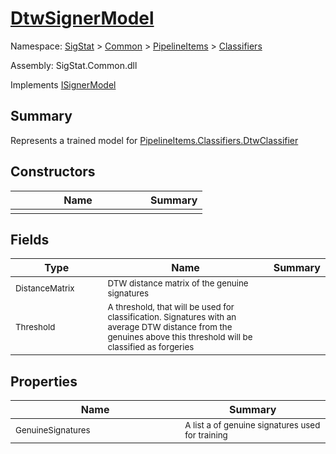 # [DtwSignerModel](./DtwSignerModel.md)

Namespace: [SigStat]() > [Common](./../../README.md) > [PipelineItems]() > [Classifiers](./README.md)

Assembly: SigStat.Common.dll

Implements [ISignerModel](./../../Pipeline/ISignerModel.md)

## Summary
Represents a trained model for [PipelineItems.Classifiers.DtwClassifier](https://github.com/hargitomi97/sigstat/blob/master/docs/md/SigStat/Common/PipelineItems/Classifiers/DtwClassifier.md)

## Constructors

| Name | Summary | 
| --- | --- | 
|<img width=200/> <sub></sub> | <sub></sub> | <br>


## Fields

| Type | Name | Summary | 
| --- | --- | --- | 
|<img width=200/> <sub>DistanceMatrix</sub> | <sub>DTW distance matrix of the genuine signatures</sub> |  | <br>
|<img width=200/> <sub>Threshold</sub> | <sub>A threshold, that will be used for classification. Signatures with  an average DTW distance from the genuines above this threshold will  be classified as forgeries</sub> |  | <br>


## Properties

| Name | Summary | 
| --- | --- | 
|<img width=200/> <sub>GenuineSignatures</sub> | <sub>A list a of genuine signatures used for training</sub> | <br>



